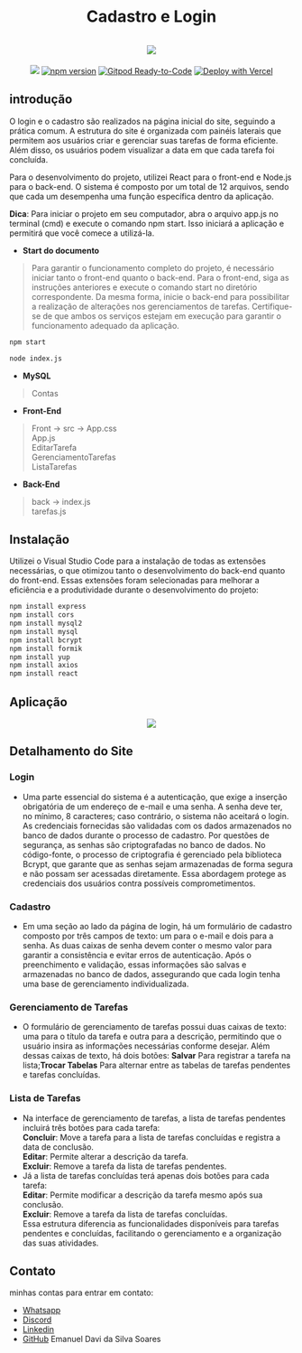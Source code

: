 <div align="center">
  <h1 align="center">
    Cadastro e Login
    <br />
    <br />
    <a>
      <img src="https://encrypted-tbn0.gstatic.com/images?q=tbn:ANd9GcRDgVLsmsnPEZldXF5vqXUPgQgOkQbbNoQ5ow&s">
    </a>
  </h1>
</div>

<p align="center">
  <a><img src="https://opencollective.com/Docusaurus/backers/badge.svg" /></a>
  <a href="https://www.npmjs.com/package/@docusaurus/core"><img src="https://img.shields.io/npm/v/@docusaurus/core.svg?style=flat" alt="npm version"></a>
  <a href="https://gitpod.io/#https://github.com/facebook/docusaurus"><img src="https://img.shields.io/badge/Gitpod-Ready--to--Code-blue?logo=gitpod" alt="Gitpod Ready-to-Code"/></a>
  <a href="https://vercel.com/new/clone?repository-url=https%3A%2F%2Fgithub.com%2Ffacebook%2Fdocusaurus%2Ftree%2Fmain%2Fexamples%2Fclassic&project-name=my-docusaurus-site&repo-name=my-docusaurus-site"><img src="https://vercel.com/button" alt="Deploy with Vercel"/></a>

## introdução

O login e o cadastro são realizados na página inicial do site, seguindo a prática comum. A estrutura do site é organizada com painéis laterais que permitem aos usuários criar e gerenciar suas tarefas de forma eficiente. Além disso, os usuários podem visualizar a data em que cada tarefa foi concluída.

Para o desenvolvimento do projeto, utilizei React para o front-end e Node.js para o back-end. O sistema é composto por um total de 12 arquivos, sendo que cada um desempenha uma função específica dentro da aplicação.

**Dica**: Para iniciar o projeto em seu computador, abra o arquivo app.js no terminal (cmd) e execute o comando npm start. Isso iniciará a aplicação e permitirá que você comece a utilizá-la.

- **Start do documento**
> Para garantir o funcionamento completo do projeto, é necessário iniciar tanto o front-end quanto o back-end. Para o front-end, siga as instruções anteriores e execute o comando start no diretório correspondente. Da mesma forma, inicie o back-end para possibilitar a realização de alterações nos gerenciamentos de tarefas. Certifique-se de que ambos os serviços estejam em execução para garantir o funcionamento adequado da aplicação.
```bash
npm start
```
```bash
node index.js
```
- **MySQL**
> Contas
- **Front-End**
>Front -> src -> App.css <br> App.js <br> EditarTarefa <br> GerenciamentoTarefas
><br> ListaTarefas
- **Back-End**
>back -> index.js <br> tarefas.js

## Instalação
Utilizei o Visual Studio Code para a instalação de todas as extensões necessárias, o que otimizou tanto o desenvolvimento do back-end quanto do front-end. Essas extensões foram selecionadas para melhorar a eficiência e a produtividade durante o desenvolvimento do projeto:

```bash
npm install express
npm install cors
npm install mysql2
npm install mysql
npm install bcrypt
npm install formik
npm install yup
npm install axios
npm install react
```

## Aplicação
<p align="center">
  <a href="https://skillicons.dev">
    <img src="https://skillicons.dev/icons?i=css,html,js,vscode,github,mysql,react,nodejs"/>
  </a>
</p>

## Detalhamento do Site
### Login
- Uma parte essencial do sistema é a autenticação, que exige a inserção obrigatória de um endereço de e-mail e uma senha. A senha deve ter, no mínimo, 8 caracteres; caso contrário, o sistema não aceitará o login. As credenciais fornecidas são validadas com os dados armazenados no banco de dados durante o processo de cadastro. Por questões de segurança, as senhas são criptografadas no banco de dados. No código-fonte, o processo de criptografia é gerenciado pela biblioteca Bcrypt, que garante que as senhas sejam armazenadas de forma segura e não possam ser acessadas diretamente. Essa abordagem protege as credenciais dos usuários contra possíveis comprometimentos.
### Cadastro
- Em uma seção ao lado da página de login, há um formulário de cadastro composto por três campos de texto: um para o e-mail e dois para a senha. As duas caixas de senha devem conter o mesmo valor para garantir a consistência e evitar erros de autenticação. Após o preenchimento e validação, essas informações são salvas e armazenadas no banco de dados, assegurando que cada login tenha uma base de gerenciamento individualizada.
### Gerenciamento de Tarefas
- O formulário de gerenciamento de tarefas possui duas caixas de texto: uma para o título da tarefa e outra para a descrição, permitindo que o usuário insira as informações necessárias conforme desejar. Além dessas caixas de texto, há dois botões: **Salvar** Para registrar a tarefa na lista;**Trocar Tabelas** Para alternar entre as tabelas de tarefas pendentes e tarefas concluídas.
### Lista de Tarefas
- Na interface de gerenciamento de tarefas, a lista de tarefas pendentes incluirá três botões para cada tarefa:
<br> **Concluir**: Move a tarefa para a lista de tarefas concluídas e registra a data de conclusão.
<br>**Editar**: Permite alterar a descrição da tarefa.
<br>**Excluir**: Remove a tarefa da lista de tarefas pendentes.<br>
- Já a lista de tarefas concluídas terá apenas dois botões para cada tarefa:
<br>**Editar**: Permite modificar a descrição da tarefa mesmo após sua conclusão.
<br>**Excluir**: Remove a tarefa da lista de tarefas concluídas.
<br>Essa estrutura diferencia as funcionalidades disponíveis para tarefas pendentes e concluídas, facilitando o gerenciamento e a organização das suas atividades. 

## Contato
minhas contas para entrar em contato:
- [Whatsapp](https://wa.me/61994656215)
- [Discord](https://discord.com/invite/cachoro9929)
- [Linkedin](https://www.linkedin.com/in/emanuel-davi-500995191/)
- [GitHub](https://github.com/emanuel672)
Emanuel Davi da Silva Soares
